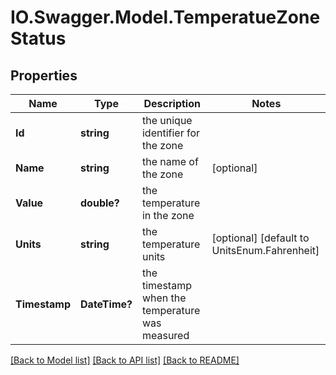 # IO.Swagger.Model.TemperatueZoneStatus
## Properties

Name | Type | Description | Notes
------------ | ------------- | ------------- | -------------
**Id** | **string** | the unique identifier for the zone | 
**Name** | **string** | the name of the zone | [optional] 
**Value** | **double?** | the temperature in the zone | 
**Units** | **string** | the temperature units | [optional] [default to UnitsEnum.Fahrenheit]
**Timestamp** | **DateTime?** | the timestamp when the temperature was measured | 

[[Back to Model list]](../README.md#documentation-for-models) [[Back to API list]](../README.md#documentation-for-api-endpoints) [[Back to README]](../README.md)

